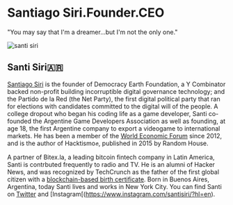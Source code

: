 # Santiago Siri.Founder.CEO
"You may say that I'm a dreamer...but I'm not the only one."

![santi siri](https://user-images.githubusercontent.com/24529258/37560739-23613078-29fb-11e8-9036-9bebd1e98622.png)

## Santi Siri🇦🇷

[Santiago Siri](https://en.wikipedia.org/wiki/Santiago_Siri) is the founder of Democracy Earth Foundation, a Y Combinator backed non-profit building incorruptible digital governance technology; and the Partido de la Red (the Net Party), the first digital political party that ran for elections with candidates committed to the digital will of the people. A college dropout who began his coding life as a game developer, Santi co-founded the Argentine Game Developers Association as well as founding, at age 18, the first Argentine company to export a videogame to international markets. He has been a member of the [World Economic Forum](https://www.weforum.org/people/santiago-siri) since 2012, and is the author of Hacktismo✊, published in 2015 by Random House. 

A partner of Bitex.la, a leading bitcoin fintech company in Latin America, Santi is contrbuted frequently to radio and TV. He is an alumni of Hacker News, and was recognized by TechCrunch as the father of the first global citizen with a [blockchain-based birth certificate](https://www.coindesk.com/meet-the-dad-who-registered-his-daughters-birth-on-the-blockchain/).  Born in Buenos Aires, Argentina, today Santi lives and works in New York City. You can find Santi on [Twitter](https://twitter.com/santisiri) and [Instagram[(https://www.instagram.com/santisiri/?hl=en).

